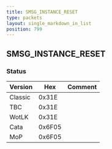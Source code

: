 ```yaml
---
title: SMSG_INSTANCE_RESET
type: packets
layout: single_markdown_in_list
position: 799
---
```


## SMSG_INSTANCE_RESET

### Status

Version    | Hex        | Comment
---------- | ---------- | ---------- 
Classic    | 0x31E      | 
TBC        | 0x31E      | 
WotLK      | 0x31E      | 
Cata       | 0x6F05     | 
MoP        | 0x6F05     | 
